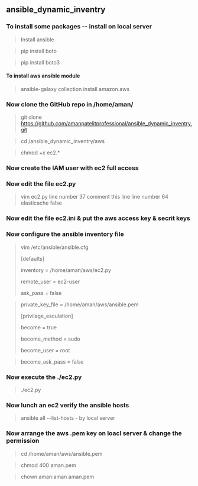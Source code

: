 ## ansible_dynamic_inventry

### To install some packages  -- install on local server 

 > Install ansible 

 > pip install boto
 
 > pip install boto3 
 
 #### To install aws ansible module 
 
 > ansible-galaxy collection install amazon.aws
 
 ### Now clone the GitHub repo in /home/aman/
 
 > git clone https://github.com/amanpatelitprofessional/ansible_dynamic_inventry.git

 > cd /ansible_dynamic_inventry/aws

 > chmod +x ec2.*

 ### Now create the IAM user with ec2 full access
 
 
 ### Now edit the file ec2.py 
  
  > vim ec2.py
    line number 37 comment this line 
    line number 64 elasticache false
  
  ### Now edit the file ec2.ini & put the aws access key & secrit keys
  
  
  ### Now configure the ansible inventory file
  
  > vim /etc/ansible/ansible.cfg
  >
  > [defaults]
  >
  > inventory = /home/aman/aws/ec2.py
  >
  > remote_user = ec2-user
  > 
  > ask_pass = false


  > private_key_file = /home/aman/aws/ansible.pem
  > 
  > [privilage_esculation]
  >
  > become = true
  > 
  > become_method = sudo 
  > 
  > become_user = root
   
   > become_ask_pass = false 
   
   
   ### Now execute the ./ec2.py
   > ./ec2.py
   
   ### Now lunch an ec2 verify the ansible hosts 
   
   > ansible all --list-hosts     -  by local server 
   
  ### Now arrange the aws .pem key on loacl server & change the permission
   
  > cd /home/aman/aws/ansible.pem
  
  > chmod 400 aman.pem

  > chown aman:aman aman.pem
  
  
